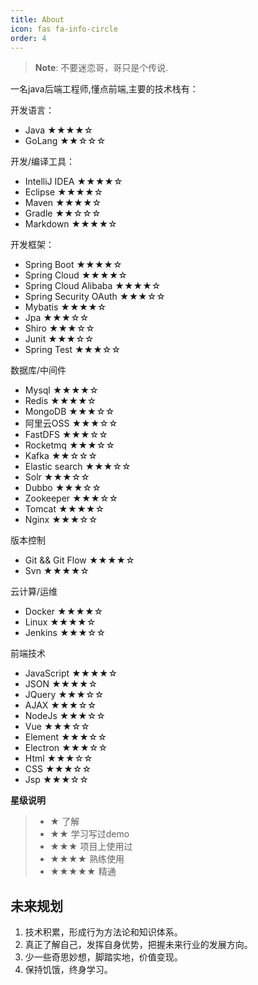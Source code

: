 ```yaml
---
title: About
icon: fas fa-info-circle
order: 4
---
```


> **Note**: 不要迷恋哥，哥只是个传说.

一名java后端工程师,懂点前端,主要的技术栈有：

开发语言：
- Java  ★★★★☆
- GoLang ★★☆☆☆

开发/编译工具：
- IntelliJ IDEA ★★★★☆
- Eclipse ★★★★☆
- Maven ★★★★☆
- Gradle ★★☆☆☆
- Markdown ★★★★☆

开发框架：
- Spring Boot ★★★★☆
- Spring Cloud ★★★★☆
- Spring Cloud Alibaba ★★★★☆
- Spring Security OAuth ★★★☆☆
- Mybatis ★★★★☆
- Jpa ★★★☆☆
- Shiro ★★★☆☆
- Junit ★★★☆☆
- Spring Test ★★★☆☆


数据库/中间件
- Mysql  ★★★★☆
- Redis  ★★★★☆
- MongoDB ★★★☆☆
- 阿里云OSS ★★★☆☆
- FastDFS ★★★☆☆
- Rocketmq ★★★☆☆
- Kafka ★★☆☆☆
- Elastic search ★★★☆☆
- Solr ★★★☆☆
- Dubbo ★★★☆☆
- Zookeeper ★★★☆☆
- Tomcat ★★★★☆
- Nginx ★★★☆☆

版本控制
- Git && Git Flow ★★★★☆
- Svn ★★★★☆

云计算/运维
- Docker ★★★★☆
- Linux ★★★★☆
- Jenkins ★★★☆☆

前端技术
- JavaScript ★★★★☆
- JSON ★★★★☆
- JQuery ★★★☆☆
- AJAX ★★★☆☆
- NodeJs ★★★☆☆
- Vue ★★★☆☆
- Element ★★★☆☆
- Electron ★★★☆☆
- Html ★★★☆☆
- CSS ★★★☆☆
- Jsp ★★★☆☆


**星级说明**
>- ★ 了解
>- ★★ 学习写过demo
>- ★★★ 项目上使用过
>- ★★★★ 熟练使用
>- ★★★★★ 精通

## 未来规划
1. 技术积累，形成行为方法论和知识体系。
2. 真正了解自己，发挥自身优势，把握未来行业的发展方向。
3. 少一些奇思妙想，脚踏实地，价值变现。
4. 保持饥饿，终身学习。

